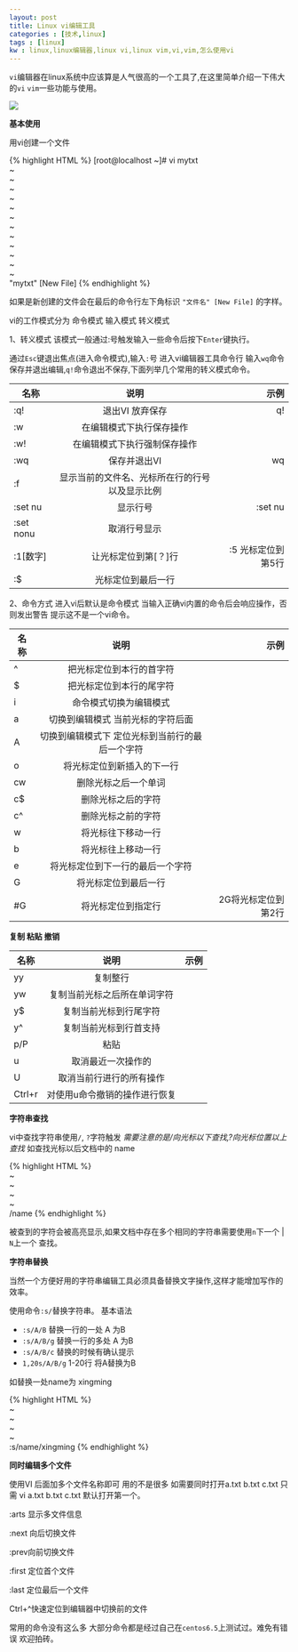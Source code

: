 ```yaml
---
layout: post
title: Linux vi编辑工具
categories : [技术,linux]
tags : [linux]
kw : linux,linux编辑器,linux vi,linux vim,vi,vim,怎么使用vi
---
```


`vi`编辑器在linux系统中应该算是人气很高的一个工具了,在这里简单介绍一下伟大的`vi` `vim`一些功能与使用。

![]({{site.staticUrl1}}/images/2015/09/2015-09-11-linux.VIEditor-1.jpg)

**基本使用**

用vi创建一个文件

 {% highlight HTML %}
	[root@localhost ~]# vi mytxt                                                                           
	~                                                                               
	~                                                                               
	~                                                                               
	~                                                                               
	~                                                                               
	~                                                                               
	~                                                                               
	~                                                                               
	~                                                                               
	~                                                                               
	~                                                                               
	~                                                                               
	"mytxt" [New File]
 {% endhighlight %}

如果是新创建的文件会在最后的命令行左下角标识 `"文件名" [New File]` 的字样。

vi的工作模式分为 命令模式  输入模式  转义模式

1、转义模式 该模式一般通过:号触发输入一些命令后按下`Enter`键执行。

通过`Esc`键退出焦点(进入命令模式),输入`:`号 进入vi编辑器工具命令行 输入`wq`命令 保存并退出编辑,`q!`命令退出不保存,下面列举几个常用的转义模式命令。

| 名称                         | 说明                   | 示例                   |
| ---------------------------- |:---------------------:| ----------------------:|
|:q!                          | 退出VI 放弃保存         |   q!                   |
|:w                           | 在编辑模式下执行保存操作 |                        |
|:w!                          | 在编辑模式下执行强制保存操作|                      |
|:wq                           | 保存并退出VI           | wq                     |
|:f                            | 显示当前的文件名、光标所在行的行号以及显示比例 |     |
|:set nu                     | 显示行号                  | :set nu              |
|:set nonu                   | 取消行号显示                |               |
|:1[数字]                  | 让光标定位到第[？]行 |:5 光标定位到第5行               |
|:$                        | 光标定位到最后一行           |                       |

2、命令方式  进入vi后默认是命令模式 当输入正确vi内置的命令后会响应操作，否则发出警告 提示这不是一个vi命令。

| 名称                         | 说明                   | 示例                   |
| ---------------------------- |:---------------------:| ----------------------:|
|^                          | 把光标定位到本行的首字符        |                     |
|$                          | 把光标定位到本行的尾字符        |                       |
|i                          | 命令模式切换为编辑模式          |                      |
|a                          | 切换到编辑模式 当前光标的字符后面|                      |
|A                          | 切换到编辑模式下 定位光标到当前行的最后一个字符|           |
|o                          | 将光标定位到新插入的下一行       |                      |
|cw                         | 删除光标之后一个单词            |                      |
|c$                         | 删除光标之后的字符              |                      |
|c^                         | 删除光标之前的字符              |                      |
|w                          | 将光标往下移动一行              |                      |
|b                          | 将光标往上移动一行              |                      |
|e                          | 将光标定位到下一行的最后一个字符  |                      |
|G                          | 将光标定位到最后一行            |                      |
|#G                         | 将光标定位到指定行             | 2G将光标定位到第2行               |


**复制 粘贴 撤销**

| 名称                         | 说明                         | 示例                   |
| ---------------------------- |:---------------------------:| ----------------------:|
|yy                            | 复制整行                     |                        |
|yw                            | 复制当前光标之后所在单词字符    |                       |
|y$                            | 复制当前光标到行尾字符          |                      |
|y^                            | 复制当前光标到行首支持           |                      |
|p/P                             | 粘贴                           |                      |
|u                            | 取消最近一次操作的               |                      |
|U                             | 取消当前行进行的所有操作           |                      |
|Ctrl+r                        |对使用u命令撤销的操作进行恢复      |                      | 
 

 
**字符串查找**

vi中查找字符串使用`/`, `?`字符触发 *需要注意的是/向光标以下查找,?向光标位置以上查找* 如查找光标以后文档中的 name


 {% highlight HTML %}                                                                    
	~                                                                               
	~                                                                               
	~                                                                               
	~                                                                               
	/name
 {% endhighlight %}

被查到的字符会被高亮显示,如果文档中存在多个相同的字符串需要使用`n`下一个 | `N`上一个 查找。

**字符串替换**

当然一个方便好用的字符串编辑工具必须具备替换文字操作,这样才能增加写作的效率。

使用命令`:s/`替换字符串。 基本语法
 

- `:s/A/B`                 替换一行的一处 A 为B
- `:s/A/B/g`               替换一行的多处 A 为B
- `:s/A/B/c`               替换的时候有确认提示
- `1,20s/A/B/g`            1-20行 将A替换为B

如替换一处name为 xingming

 {% highlight HTML %}                                                                    
	~                                                                               
	~                                                                               
	~                                                                               
	~                                                                               
	:s/name/xingming
 {% endhighlight %}

**同时编辑多个文件**

使用VI 后面加多个文件名称即可 用的不是很多 如需要同时打开a.txt b.txt c.txt 只需 vi a.txt b.txt c.txt 默认打开第一个。

:arts 显示多文件信息

:next 向后切换文件

:prev向前切换文件

:first 定位首个文件

:last 定位最后一个文件

Ctrl+^快速定位到编辑器中切换前的文件



常用的命令没有这么多 大部分命令都是经过自己在`centos6.5`上测试过。难免有错误 欢迎拍砖。


 